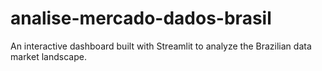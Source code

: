 # analise-mercado-dados-brasil
An interactive dashboard built with Streamlit to analyze the Brazilian data market landscape.

